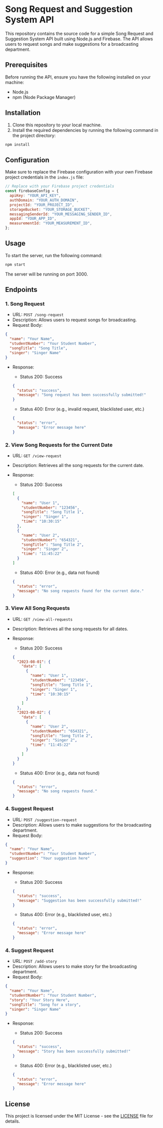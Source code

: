 # Song Request and Suggestion System API

This repository contains the source code for a simple Song Request and Suggestion System API built using Node.js and Firebase. The API allows users to request songs and make suggestions for a broadcasting department.

## Prerequisites

Before running the API, ensure you have the following installed on your machine:

- Node.js
- npm (Node Package Manager)

## Installation

1. Clone this repository to your local machine.
2. Install the required dependencies by running the following command in the project directory:

```bash
npm install
```

## Configuration

Make sure to replace the Firebase configuration with your own Firebase project credentials in the `index.js` file:

```javascript
// Replace with your Firebase project credentials
const firebaseConfig = {
  apiKey: "YOUR_API_KEY",
  authDomain: "YOUR_AUTH_DOMAIN",
  projectId: "YOUR_PROJECT_ID",
  storageBucket: "YOUR_STORAGE_BUCKET",
  messagingSenderId: "YOUR_MESSAGING_SENDER_ID",
  appId: "YOUR_APP_ID",
  measurementId: "YOUR_MEASUREMENT_ID",
};
```

## Usage

To start the server, run the following command:

```bash
npm start
```

The server will be running on port 3000.

## Endpoints

### 1. Song Request

- URL: `POST /song-request`
- Description: Allows users to request songs for broadcasting.
- Request Body:

```json
{
  "name": "Your Name",
  "studentNumber": "Your Student Number",
  "songTitle": "Song Title",
  "singer": "Singer Name"
}
```

- Response:

  - Status 200: Success

  ```json
  {
    "status": "success",
    "message": "Song request has been successfully submitted!"
  }
  ```

  - Status 400: Error (e.g., invalid request, blacklisted user, etc.)

  ```json
  {
    "status": "error",
    "message": "Error message here"
  }
  ```

### 2. View Song Requests for the Current Date

- URL: `GET /view-request`
- Description: Retrieves all the song requests for the current date.
- Response:

  - Status 200: Success

  ```json
  [
    {
      "name": "User 1",
      "studentNumber": "123456",
      "songTitle": "Song Title 1",
      "singer": "Singer 1",
      "time": "10:30:15"
    },
    {
      "name": "User 2",
      "studentNumber": "654321",
      "songTitle": "Song Title 2",
      "singer": "Singer 2",
      "time": "11:45:22"
    }
  ]
  ```

  - Status 400: Error (e.g., data not found)

  ```json
  {
    "status": "error",
    "message": "No song requests found for the current date."
  }
  ```

### 3. View All Song Requests

- URL: `GET /view-all-requests`
- Description: Retrieves all the song requests for all dates.
- Response:

  - Status 200: Success

  ```json
  {
    "2023-08-01": {
      "data": [
        {
          "name": "User 1",
          "studentNumber": "123456",
          "songTitle": "Song Title 1",
          "singer": "Singer 1",
          "time": "10:30:15"
        }
      ]
    },
    "2023-08-02": {
      "data": [
        {
          "name": "User 2",
          "studentNumber": "654321",
          "songTitle": "Song Title 2",
          "singer": "Singer 2",
          "time": "11:45:22"
        }
      ]
    }
  }
  ```

  - Status 400: Error (e.g., data not found)

  ```json
  {
    "status": "error",
    "message": "No song requests found."
  }
  ```

### 4. Suggest Request

- URL: `POST /suggestion-request`
- Description: Allows users to make suggestions for the broadcasting department.
- Request Body:

```json
{
  "name": "Your Name",
  "studentNumber": "Your Student Number",
  "suggestion": "Your suggestion here"
}
```

- Response:

  - Status 200: Success

  ```json
  {
    "status": "success",
    "message": "Suggestion has been successfully submitted!"
  }
  ```

  - Status 400: Error (e.g., blacklisted user, etc.)

  ```json
  {
    "status": "error",
    "message": "Error message here"
  }
  ```

### 4. Suggest Request

- URL: `POST /add-story`
- Description: Allows users to make story for the broadcasting department.
- Request Body:

```json
{
  "name": "Your Name",
  "studentNumber": "Your Student Number",
  "story": "Your Story Here",
  "songTitle": "Song for a story",
  "singer": "Singer Name"
}
```

- Response:

  - Status 200: Success

  ```json
  {
    "status": "success",
    "message": "Story has been successfully submitted!"
  }
  ```

  - Status 400: Error (e.g., blacklisted user, etc.)

  ```json
  {
    "status": "error",
    "message": "Error message here"
  }
  ```

## License

This project is licensed under the MIT License - see the [LICENSE](LICENSE) file for details.
